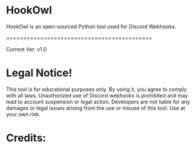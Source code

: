 # HookOwl
HookOwl is an open-sourced Python tool used for Discord Webhooks.

===========================================

Current Ver: v1.0

# Legal Notice!

This tool is for educational purposes only. By using it, you agree to comply with all laws. Unauthorized use of Discord webhooks is prohibited and may lead to account suspension or legal action.
Developers are not liable for any damages or legal issues arising from the use or misuse of this tool. Use at your own risk.

# Credits:

